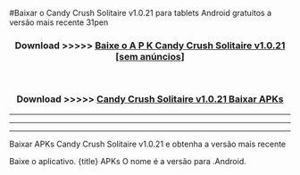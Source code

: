 #Baixar o Candy Crush Solitaire v1.0.21   para tablets Android gratuitos a versão mais recente 31pen


<div align="center">
<h3>Download >>>>> <a href="https://pt-web.web.app/?pt= Candy Crush Solitaire v1.0.21 ">Baixe o A P K Candy Crush Solitaire v1.0.21  [sem anúncios]</a></h3><br>

<h3>Download >>>>> <a href="https://pt-web.web.app/?pt= Candy Crush Solitaire v1.0.21 ">Candy Crush Solitaire v1.0.21  Baixar APKs</a></h3>
</div>

----------------------------------------------------------

----------------------------------------------------------

----------------------------------------------------------

Baixar APKs Candy Crush Solitaire v1.0.21  e obtenha a versão mais recente

Baixe o aplicativo. {title} APKs O nome é a versão para .Android.


